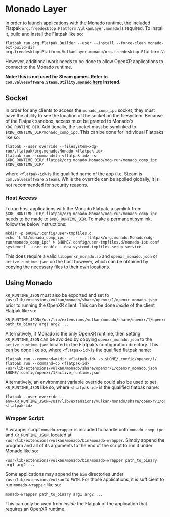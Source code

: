 # Monado Layer

In order to launch applications with the Monado runtime, the included Flatpak `org.freedesktop.Platform.VulkanLayer.monado` is required. To install it, build and install the Flatpak like so:

```
flatpak run org.flatpak.Builder --user --install --force-clean monado-ext-build-dir org.freedesktop.Platform.VulkanLayer.monado/org.freedesktop.Platform.VulkanLayer.monado.json
```

However, additional work needs to be done to allow OpenXR applications to connect to the Monado runtime.

**Note: this is not used for Steam games. Refer to `com.valvesoftware.Steam.Utility.monado` [here](../com.valvesoftware.Steam.Utility.monado/README.md) instead.**

## Socket

In order for any clients to access the `monado_comp_ipc` socket, they must have the ability to see the location of the socket on the filesystem. Because of the Flatpak sandbox, access must be granted to Monado's `XDG_RUNTIME_DIR`. Additionally, the socket must be symlinked to `$XDG_RUNTIME_DIR/monado_comp_ipc`. This can be done for individual Flatpaks like so:

```
flatpak --user override --filesystem=xdg-run/.flatpak/org.monado.Monado <flatpak-id>
flatpak run --command=ln <flatpak-id> -s $XDG_RUNTIME_DIR/.flatpak/org.monado.Monado/xdg-run/monado_comp_ipc $XDG_RUNTIME_DIR/
```

where `<flatpak-id>` is the qualified name of the app (i.e. Steam is `com.valvesoftware.Steam`). While the override can be applied globally, it is not recommended for security reasons.

### Host Access

To run host applications with the Monado Flatpak, a symlink from `$XDG_RUNTIME_DIR/.flatpak/org.monado.Monado/xdg-run/monado_comp_ipc` needs to be made to `$XDG_RUNTIME_DIR`. To make a permanent symlink, follow the below instructions:

```
mkdir -p $HOME/.config/user-tmpfiles.d
echo 'L %t/monado_comp_ipc - - - - .flatpak/org.monado.Monado/xdg-run/monado_comp_ipc' > $HOME/.config/user-tmpfiles.d/monado-ipc.conf
systemctl --user enable --now systemd-tmpfiles-setup.service
```

This does require a valid `libopenxr_monado.so` and `openxr_monado.json` or `active_runtime.json` on the host however, which can be obtained by copying the necessary files to their own locations.

## Using Monado

`XR_RUNTIME_JSON` must also be exported and set to `/usr/lib/extensions/vulkan/monado/share/openxr/1/openxr_monado.json` prior to running the OpenXR client. This can be done *inside* of the client Flatpak like so:

```
XR_RUNTIME_JSON=/usr/lib/extensions/vulkan/monado/share/openxr/1/openxr_monado.json path_to_binary arg1 arg2 ...
```

Alternatively, if Monado is the only OpenXR runtime, then setting `XR_RUNTIME_JSON` can be avoided by copying `openxr_monado.json` to the `active_runtime.json` located in the Flatpak's configuration directory. This can be done like so, where `<flatpak-id>` is the qualified flatpak name:

```
flatpak run --command=mkdir <flatpak-id> -p $HOME/.config/openxr/1/
flatpak run --command=cp <flatpak-id> /usr/lib/extensions/vulkan/monado/share/openxr/1/openxr_monado.json $HOME/.config/openxr/1/active_runtime.json
```

Alternatively, an environment variable override could also be used to set `XR_RUNTIME_JSON` like so, where `<flatpak-id>` is the qualified flatpak name:

```
flatpak --user override --env=XR_RUNTIME_JSON=/usr/lib/extensions/vulkan/monado/share/openxr/1/openxr_monado.json <flatpak-id>
```

### Wrapper Script

A wrapper script `monado-wrapper` is included to handle both `monado_comp_ipc` and `XR_RUNTIME_JSON`, located at `/usr/lib/extensions/vulkan/monado/bin/monado-wrapper`. Simply append the program and all of its arguments to the end of the script to run it under Monado like so:

```
/usr/lib/extensions/vulkan/monado/bin/monado-wrapper path_to_binary arg1 arg2 ...
```

Some applications may append the `bin` directories under `/usr/lib/extensions/vulkan` to `PATH`. For those applications, it is sufficient to run `monado-wrapper` like so:

```
monado-wrapper path_to_binary arg1 arg2 ...
```

This can only be used from *inside* the Flatpak of the application that requires an OpenXR runtime.